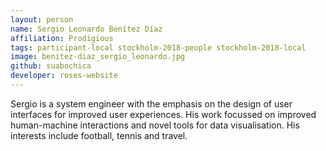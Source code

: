 ```yaml
---
layout: person
name: Sergio Leonardo Benítez Díaz
affiliation: Prodigious
tags: participant-local stockholm-2018-people stockholm-2018-local
image: benitez-diaz_sergio_leonardo.jpg
github: suabochica
developer: roses-website
---
```

Sergio is a system engineer with the emphasis on the design of user interfaces for improved user experiences. His work focussed on improved human-machine interactions and novel tools for data visualisation. His interests include football, tennis and travel.  